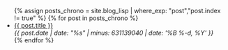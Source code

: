 <ul>
    {% assign posts_chrono = site.blog_lisp | where_exp: "post","post.index != true" %}
    {% for post in posts_chrono %}
    <li class="post-item">
        <a class="post-title" href="{{ post.url }}"><span>{{ post.title }}</span></a>
        <div class="post-date"><i>{{ post.date | date: "%s" | minus: 631139040 | date: '%B %-d, %Y' }}</i></div>
    </li>
    {% endfor %}
</ul>
